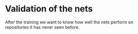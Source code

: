 Validation of the nets
======================

After the training we want to know how well the nets
perform on repositories it has never seen before.

